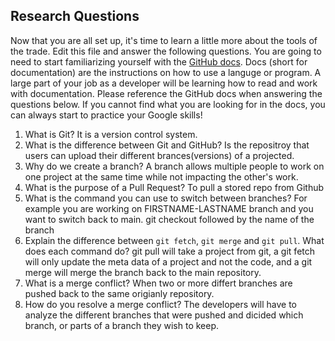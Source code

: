 ## Research Questions 

Now that you are all set up, it's time to learn a little more about the tools of the trade. Edit this file and answer the following questions. You are going to need to start familiarizing yourself with the [GitHub docs](https://docs.github.com/en). Docs (short for documentation) are the instructions on how to use a languge or program. A large part of your job as a developer will be learning how to read and work with documentation. Please reference the GitHub docs when answering the questions below. If you cannot find what you are looking for in the docs, you can always start to practice your Google skills!

1. What is Git? It is a version control system.
2. What is the difference between Git and GitHub? Is the repositroy that users can upload their different brances(versions) of a projected.
3. Why do we create a branch? A branch allows multiple people to work on one project at the same time while not impacting the other's work.
4. What is the purpose of a Pull Request? To pull a stored repo from Github
5. What is the command you can use to switch between branches? For example you are working on FIRSTNAME-LASTNAME branch and you want to switch back to main. git checkout followed by the name of the branch
6. Explain the difference between `git fetch`, `git merge` and `git pull`. What does each command do? git pull will take a project from git, a git fetch will only update the meta data of a project and not the code, and a git merge will merge the branch back to the main repository. 
7. What is a merge conflict? When two or more differt branches are pushed back to the same origianly repository. 
8. How do you resolve a merge conflict? The developers will have to analyze the different branches that were pushed and dicided which branch, or parts of a branch they wish to keep. 


